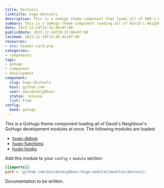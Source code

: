 ```yaml
---
title: Devtools
linktitle: hugo-devtools
description: This is a GoHugo theme component that loads all of DNB's GoHugo development modules at once. It will currently load hugo-debug, hugo-functions, and hugo-hooks.
summary: This is a GoHugo theme component loading all of David's Neighbour's GoHugo development modules at once. It will currently load hugo-debug, hugo-functions, and hugo-hooks.
date: 2023-12-24T19:33:06+07:00
publishDate: 2023-12-24T19:33:06+07:00
lastmod: 2023-12-30T14:40:42+07:00
resources:
- src: header-card.png
categories:
- components
tags:
- gohugo
- component
- development
component:
  slug: hugo-devtools
  host: github.com
  user: davidsneighbour
  status: release
  list: true
config:
  band: gohugo
---
```


This is a GoHugo theme component loading all of David's Neighbour's GoHugo development modules at once. The following modules are loaded:

- [hugo-debug](https://kollitsch.dev/components/hugo-debug/)
- [hugo-functions](https://kollitsch.dev/components/hugo-functions/)
- [hugo-hooks](https://kollitsch.dev/components/hugo-hooks/)

Add this module to your `config` > `module` section:

```toml
[[imports]]
path = 'github.com/davidsneighbour/hugo-modules/modules/devtools'
```

Documentation to be written.
